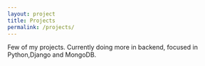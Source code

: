 ```yaml
---
layout: project
title: Projects
permalink: /projects/
---
```


Few of my projects. Currently doing more in backend, focused in Python,Django and MongoDB.
